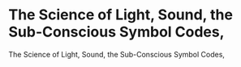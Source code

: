 # The Science of Light, Sound, the Sub-Conscious Symbol Codes,

The Science of Light, Sound, the Sub-Conscious Symbol Codes,